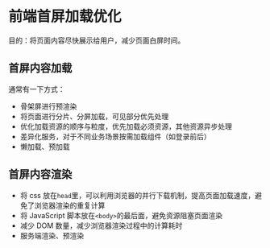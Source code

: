 # 前端首屏加载优化

目的：将页面内容尽快展示给用户，减少页面白屏时间。

## 首屏内容加载

通常有一下方式：

- 骨架屏进行预渲染
- 将页面进行分片、分屏加载，可见部分优先处理
- 优化加载资源的顺序与粒度，优先加载必须资源，其他资源异步处理
- 差异化服务，对于不同业务场景按需加载组件（如登录前后）
- 懒加载、预加载

## 首屏内容渲染

- 将 css 放在`head`里，可以利用浏览器的并行下载机制，提高页面加载速度，避免了浏览器渲染的重复计算
- 将 JavaScript 脚本放在`<body>`的最后面，避免资源阻塞页面渲染
- 减少 DOM 数量，减少浏览器渲染过程中的计算耗时
- 服务端渲染、预渲染
